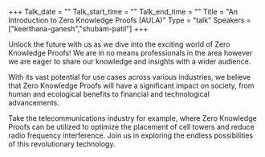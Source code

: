 +++
Talk_date = ""
Talk_start_time = ""
Talk_end_time = ""
Title = "An Introduction to Zero Knowledge Proofs (AULA)"
Type = "talk"
Speakers = ["keerthana-ganesh","shubam-patil"]
+++

Unlock the future with us as we dive into the exciting world of Zero Knowledge Proofs! We are in no means professionals in the area however we are eager to share our knowledge and insights with a wider audience.

With its vast potential for use cases across various industries, we believe that Zero Knowledge Proofs will have a significant impact on society, from human and ecological benefits to financial and technological advancements.

Take the telecommunications industry for example, where Zero Knowledge Proofs can be utilized to optimize the placement of cell towers and reduce radio frequency interference. Join us in exploring the endless possibilities of this revolutionary technology.
       
